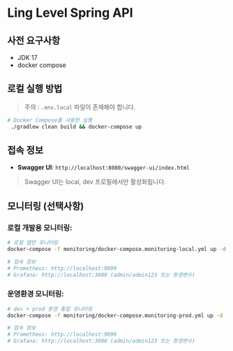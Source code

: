 # Ling Level Spring API

## 사전 요구사항

- JDK 17
- docker compose

## 로컬 실행 방법

> 주의 : `.env.local` 파일이 존재해야 합니다.

```bash
# Docker Compose를 사용한 실행
 ./gradlew clean build && docker-compose up
```

## 접속 정보

- **Swagger UI**: `http://localhost:8080/swagger-ui/index.html`

> Swagger UI는 local, dev 프로필에서만 활성화됩니다.

## 모니터링 (선택사항)

### 로컬 개발용 모니터링:
```bash
# 로컬 앱만 모니터링
docker-compose -f monitoring/docker-compose.monitoring-local.yml up -d

# 접속 정보
# Prometheus: http://localhost:9090
# Grafana: http://localhost:3000 (admin/admin123 또는 환경변수)
```

### 운영환경 모니터링:
```bash
# dev + prod 환경 통합 모니터링
docker-compose -f monitoring/docker-compose.monitoring-prod.yml up -d

# 접속 정보  
# Prometheus: http://localhost:9090
# Grafana: http://localhost:3000 (admin/admin123 또는 환경변수)
```